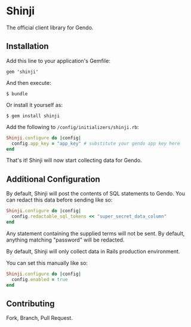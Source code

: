 # Shinji

The official client library for Gendo.

## Installation

Add this line to your application's Gemfile:

```
gem 'shinji'
```

And then execute:

```
$ bundle
```

Or install it yourself as:

```
$ gem install shinji
```

Add the following to `/config/initializers/shinji.rb`:

```ruby
Shinji.configure do |config|
  config.app_key = "app_key" # substitute your gendo app key here
end
```

That's it! Shinji will now start collecting data for Gendo.

## Additional Configuration

By default, Shinji will post the contents of SQL statements to Gendo. You can
redact this data before sending like so:

```ruby
Shinji.configure do |config|
  config.redactable_sql_tokens << "super_secret_data_column"
end
```

Any statement containing the supplied terms will not be sent.
By default, anything matching "password" will be redacted.

By default, Shinji will only collect data in Rails production environment.

You can set this manually like so:

```ruby
Shinji.configure do |config|
  config.enabled = true
end
```

## Contributing

Fork, Branch, Pull Request.
